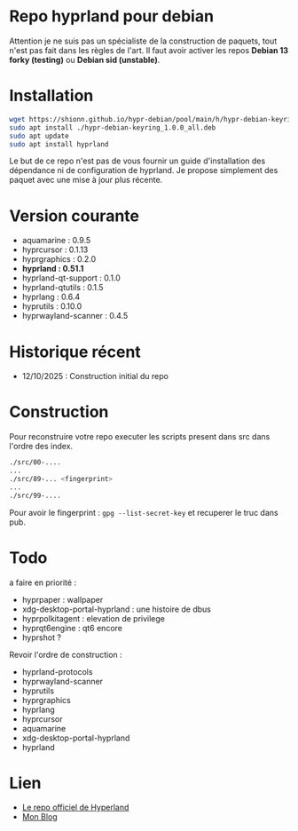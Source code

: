 
# Repo hyprland pour debian

Attention je ne suis pas un spécialiste de la construction de paquets, tout n'est pas fait dans les règles de l'art. 
Il faut avoir activer les repos **Debian 13 forky (testing)** ou **Debian sid (unstable)**. 

# Installation 

~~~bash
wget https://shionn.github.io/hypr-debian/pool/main/h/hypr-debian-keyring/hypr-debian-keyring_1.0.0_all.deb
sudo apt install ./hypr-debian-keyring_1.0.0_all.deb
sudo apt update
sudo apt install hyprland
~~~

Le but de ce repo n'est pas de vous fournir un guide d'installation des dépendance ni de configuration de hyprland. 
Je propose simplement des paquet avec une mise à jour plus récente. 


# Version courante

- aquamarine : 0.9.5
- hyprcursor : 0.1.13
- hyprgraphics : 0.2.0
- **hyprland : 0.51.1**
- hyprland-qt-support : 0.1.0
- hyprland-qtutils : 0.1.5
- hyprlang : 0.6.4
- hyprutils : 0.10.0
- hyprwayland-scanner : 0.4.5


# Historique récent

- 12/10/2025 : Construction initial du repo

# Construction 

Pour reconstruire votre repo executer les scripts present dans src dans l'ordre des index. 

~~~bash
./src/00-....
...
./src/89-... <fingerprint>
...
./src/99-....
~~~ 

Pour avoir le fingerprint : `gpg --list-secret-key` et recuperer le truc dans pub.

# Todo

a faire en priorité : 
- hyprpaper : wallpaper
- xdg-desktop-portal-hyprland : une histoire de dbus
- hyprpolkitagent : elevation de privilege
- hyprqt6engine : qt6 encore
- hyprshot ?

Revoir l'ordre de construction : 
- hyprland-protocols
- hyprwayland-scanner
- hyprutils
- hyprgraphics
- hyprlang
- hyprcursor
- aquamarine
- xdg-desktop-portal-hyprland
- hyprland

# Lien

- [Le repo officiel de Hyperland](https://github.com/hyprwm)
- [Mon Blog](https://shionn.github.io)



